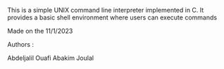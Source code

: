 This is a simple UNIX command line interpreter implemented in C.
It provides a basic shell environment where users can execute commands

Made on the 11/1/2023

Authors :

Abdeljalil Ouafi
Abakim Joulal
